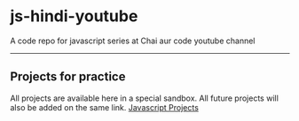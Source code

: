 # js-hindi-youtube
A code repo for javascript series at Chai aur code youtube channel

---

## Projects for practice

All projects are available here in a special sandbox. All future projects will also be added on the same link.
[Javascript Projects](https://stackblitz.com/edit/dom-project-chaiaurcode?file=index.html)